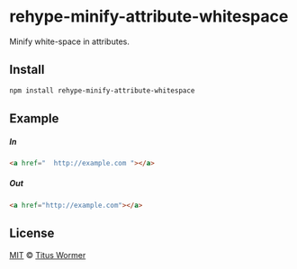<!--This file is generated by `build-packages.js`-->

# rehype-minify-attribute-whitespace

Minify white-space in attributes.

## Install

```sh
npm install rehype-minify-attribute-whitespace
```

## Example

##### In

```html
<a href="  http://example.com "></a>
```

##### Out

```html
<a href="http://example.com"></a>
```

## License

[MIT](https://github.com/rehypejs/rehype-minify/blob/master/license) © [Titus Wormer](http://wooorm.com)
